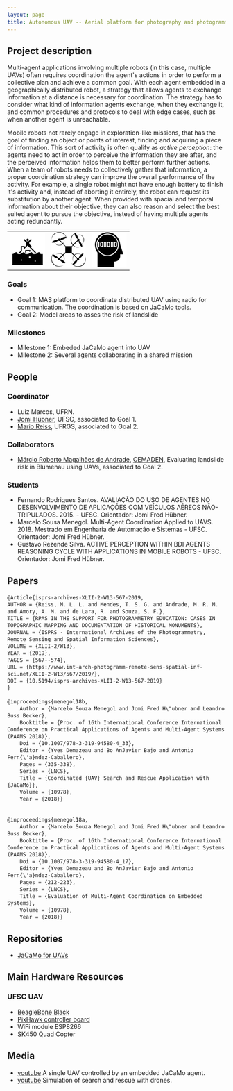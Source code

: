 ```yaml
---
layout: page
title: Autonomous UAV -- Aerial platform for photography and photogrammetry
---
```


## Project description

Multi-agent applications involving multiple robots (in this case, multiple UAVs) often requires  coordination the agent's actions in order to perform a collective plan and achieve a common goal. With each agent embedded in a geographically distributed robot, a strategy that allows agents to exchange information at a distance is necessary for coordination. The strategy has to consider what kind of information agents exchange, when they exchange it, and common procedures and protocols to deal with edge cases, such as when another agent is unreachable.

Mobile robots not rarely engage in exploration-like missions, that has the goal of finding an object or points of interest, finding and acquiring a piece of information. This sort of activity is often qualify as *active perception*: the agents need to act in order to perceive the information they are after, and the perceived information helps them to better perform further actions. When a team of robots needs to collectively gather that information, a proper coordination strategy can improve the overall performance of the activity. For example, a single robot might not have enough battery to finish it's activity and, instead of aborting it entirely, the robot can request its substitution by another agent. When provided with spacial and temporal information about their objective, they can also reason and select the best suited agent to pursue the objective, instead of having multiple agents acting redundantly.

| | | |
| --- | --- | --- |
| ![rescue](../images/icons/rescue.png "for rescue") |  ![drone](../images/icons/drone.png "drone") | ![AI](../images/icons/ia.png "AI")  |

### Goals

 - Goal 1: MAS platform to coordinate distributed UAV using radio for communication. The coordination is based on JaCaMo tools.
 - Goal 2: Model areas to asses the risk of landslide 


### Milestones

 - Milestone 1: Embeded JaCaMo agent into UAV
 - Milestone 2: Several agents collaborating in a shared mission

## People

### Coordinator

 - Luiz Marcos, UFRN.
 - [Jomi Hübner](http://jomi.das.ufsc.br), UFSC, associated to Goal 1.
 - [Mario Reiss](https://www.ufrgs.br/lafoto/), UFRGS, associated to Goal 2.

### Collaborators

 - [Márcio Roberto Magalhães de Andrade](http://lattes.cnpq.br/4500089773487570), [CEMADEN](http://www.cemaden.gov.br/author/marcio/), Evaluating landslide risk in Blumenau using UAVs, associated to Goal 2.

### Students

 - Fernando Rodrigues Santos. AVALIAÇÃO DO USO DE AGENTES NO DESENVOLVIMENTO DE APLICAÇÕES COM VEÍCULOS AÉREOS NÃO- TRIPULADOS. 2015. - UFSC. Orientador: Jomi Fred Hübner.
 - Marcelo Sousa Menegol. Multi-Agent Coordination Applied to UAVS. 2018. Mestrado em Engenharia de Automação e Sistemas - UFSC. Orientador: Jomi Fred Hübner.
 - Gustavo Rezende Silva. ACTIVE PERCEPTION WITHIN BDI AGENTS REASONING CYCLE WITH APPLICATIONS IN MOBILE ROBOTS  - UFSC. Orientador: Jomi Fred Hübner.


## Papers

    @Article{isprs-archives-XLII-2-W13-567-2019,
    AUTHOR = {Reiss, M. L. L. and Mendes, T. S. G. and Andrade, M. R. M. and Amory, A. M. and de Lara, R. and Souza, S. F.},
    TITLE = {RPAS IN THE SUPPORT FOR PHOTOGRAMMETRY EDUCATION: CASES IN TOPOGRAPHIC MAPPING AND DOCUMENTATION OF HISTORICAL MONUMENTS},
    JOURNAL = {ISPRS - International Archives of the Photogrammetry, Remote Sensing and Spatial Information Sciences},
    VOLUME = {XLII-2/W13},
    YEAR = {2019},
    PAGES = {567--574},
    URL = {https://www.int-arch-photogramm-remote-sens-spatial-inf-sci.net/XLII-2-W13/567/2019/},
    DOI = {10.5194/isprs-archives-XLII-2-W13-567-2019}
    }
    
    @inproceedings{menegol18b,
        Author = {Marcelo Souza Menegol and Jomi Fred H\"ubner and Leandro Buss Becker},
        Booktitle = {Proc. of 16th International Conference International Conference on Practical Applications of Agents and Multi-Agent Systems (PAAMS 2018)},
        Doi = {10.1007/978-3-319-94580-4_33},
        Editor = {Yves Demazeau and Bo AnJavier Bajo and Antonio Fern{\'a}ndez-Caballero},
        Pages = {335-338},
        Series = {LNCS},
        Title = {Coordinated {UAV} Search and Rescue Application with {JaCaMo}},
        Volume = {10978},
        Year = {2018}}


    @inproceedings{menegol18a,
        Author = {Marcelo Souza Menegol and Jomi Fred H\"ubner and Leandro Buss Becker},
        Booktitle = {Proc. of 16th International Conference International Conference on Practical Applications of Agents and Multi-Agent Systems (PAAMS 2018)},
        Doi = {10.1007/978-3-319-94580-4_17},
        Editor = {Yves Demazeau and Bo AnJavier Bajo and Antonio Fern{\'a}ndez-Caballero},
        Pages = {212-223},
        Series = {LNCS},
        Title = {Evaluation of Multi-Agent Coordination on Embedded Systems},
        Volume = {10978},
        Year = {2018}}

    

## Repositories

 - [JaCaMo for UAVs](https://github.com/msmenegol/JasonArchEmb)

## Main Hardware Resources

### UFSC UAV
 - [BeagleBone Black](https://beagleboard.org/black)
 - [PixHawk controller board](https://pixhawk.org/)
 - WiFi module ESP8266
 - SK450 Quad Copter

## Media 

 - [youtube](https://www.youtube.com/watch?v=FcS4QDtrBCI) A single UAV controlled by an embedded JaCaMo agent.
 - [youtube](https://www.youtube.com/watch?v=EoVd2ZPDw-M) Simulation of search and rescue with drones.

